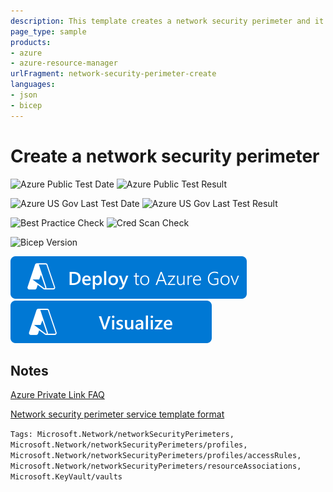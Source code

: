 ```yaml
---
description: This template creates a network security perimeter and it's associated resource for protecting an Azure key vault.
page_type: sample
products:
- azure
- azure-resource-manager
urlFragment: network-security-perimeter-create
languages:
- json
- bicep
---
```


# Create a network security perimeter

![Azure Public Test Date](https://azurequickstartsservice.blob.core.windows.net/badges/quickstarts/microsoft.network/network-security-perimeter-create/PublicLastTestDate.svg)
![Azure Public Test Result](https://azurequickstartsservice.blob.core.windows.net/badges/quickstarts/microsoft.network/network-security-perimeter-create/PublicDeployment.svg)

![Azure US Gov Last Test Date](https://azurequickstartsservice.blob.core.windows.net/badges/quickstarts/microsoft.network/network-security-perimeter-create/FairfaxLastTestDate.svg)
![Azure US Gov Last Test Result](https://azurequickstartsservice.blob.core.windows.net/badges/quickstarts/microsoft.network/network-security-perimeter-create/FairfaxDeployment.svg)

![Best Practice Check](https://azurequickstartsservice.blob.core.windows.net/badges/quickstarts/microsoft.network/network-security-perimeter-create/BestPracticeResult.svg)
![Cred Scan Check](https://azurequickstartsservice.blob.core.windows.net/badges/quickstarts/microsoft.network/network-security-perimeter-create/CredScanResult.svg)

![Bicep Version](https://azurequickstartsservice.blob.core.windows.net/badges/quickstarts/microsoft.network/network-security-perimeter-create/BicepVersion.svg)

[![Deploy To Azure](https://raw.githubusercontent.com/Azure/azure-quickstart-templates/master/1-CONTRIBUTION-GUIDE/images/deploytoazuregov.svg?sanitize=true)](https://portal.azure.us/#create/Microsoft.Template/uri/https%3A%2F%2Fraw.githubusercontent.com%2FAzure%2Fazure-quickstart-templates%2Fmaster%2Fquickstarts%2Fmicrosoft.network%2Fnetwork-security-perimeter-create%2Fazuredeploy.json)
[![Visualize](https://raw.githubusercontent.com/Azure/azure-quickstart-templates/master/1-CONTRIBUTION-GUIDE/images/visualizebutton.svg?sanitize=true)](http://armviz.io/#/?load=https%3A%2F%2Fraw.githubusercontent.com%2FAzure%2Fazure-quickstart-templates%2Fmaster%2Fquickstarts%2Fmicrosoft.network%2Fnetwork-security-perimeter-create%2Fazuredeploy.json)

## Notes

[Azure Private Link FAQ](https://docs.microsoft.com/azure/private-link/private-link-faq)

[Network security perimeter service template format](https://docs.microsoft.com/azure/templates/microsoft.network/networksecurityperimeters)

`Tags: Microsoft.Network/networkSecurityPerimeters, Microsoft.Network/networkSecurityPerimeters/profiles, Microsoft.Network/networkSecurityPerimeters/profiles/accessRules, Microsoft.Network/networkSecurityPerimeters/resourceAssociations, Microsoft.KeyVault/vaults`